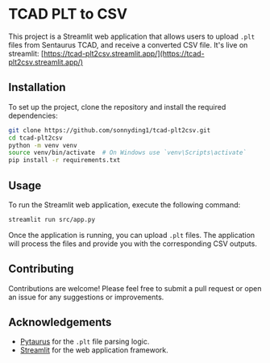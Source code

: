 # TCAD PLT to CSV

This project is a Streamlit web application that allows users to upload `.plt` files from Sentaurus TCAD, and receive a converted CSV file. It's live on streamlit: [https://tcad-plt2csv.streamlit.app/](https://tcad-plt2csv.streamlit.app/)

## Installation

To set up the project, clone the repository and install the required dependencies:

```bash
git clone https://github.com/sonnyding1/tcad-plt2csv.git
cd tcad-plt2csv
python -m venv venv
source venv/bin/activate  # On Windows use `venv\Scripts\activate`
pip install -r requirements.txt
```

## Usage

To run the Streamlit web application, execute the following command:

```bash
streamlit run src/app.py
```

Once the application is running, you can upload `.plt` files. The application will process the files and provide you with the corresponding CSV outputs.

## Contributing

Contributions are welcome! Please feel free to submit a pull request or open an issue for any suggestions or improvements.

## Acknowledgements

- [Pytaurus](https://github.com/thomashirtz/pytaurus/) for the `.plt` file parsing logic.
- [Streamlit](https://streamlit.io/) for the web application framework.
